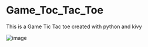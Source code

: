 # Game_Toc_Tac_Toe



This is a Game Tic Tac toe created with python and kivy



![image](https://user-images.githubusercontent.com/74311184/119184551-c3e8d000-ba8a-11eb-9486-943a765ad940.png)
